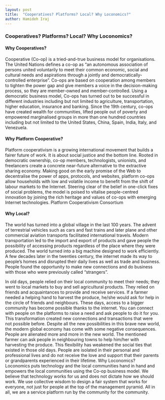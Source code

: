 ```yaml
---
layout: post
title:  "Cooperatives? Platforms? Local? Why Loconomics?"
author: Hamideh Iraj
---
```


### Cooperatives? Platforms? Local? Why Loconomics?

#### Why Cooperatives?
Cooperative (Co-op) is a tried-and-true business model for organisations. The United Nations defines a co-op as “an autonomous association of persons united voluntarily to meet their common economic, social and cultural needs and aspirations through a jointly and democratically-controlled enterprise”. Co-ops are based on cooperation among members to tighten the power gap and give members a voice in the decision-making process, so they are member-owned and member-controlled. Using a democratic business model, Co-ops has turned out to be successful in different industries including but not limited to agriculture, transportation, higher education, insurance and banking. Since the 19th century, co-ops have created wealth for communities, lifted people out of poverty and empowered marginalised groups in more than one hundred countries including but not limited to the United States, China, Spain, India, Italy, and Venezuela.
 
#### Why Platform Cooperative?
Platform cooperativism is a growing international movement that builds a fairer future of work. It is about social justice and the bottom line. Rooted in democratic ownership, co-op members, technologists, unionists, and freelancers create a concrete near-future alternative to the extractive sharing economy.
Making good on the early promise of the Web to decentralise the power of apps, protocols, and websites, platform co-ops allow households with low and volatile income to benefit from the shift of labour markets to the Internet. Steering clear of the belief in one-click fixes of social problems, the model is poised to vitalise people-centred innovation by joining the rich heritage and values of co-ops with emerging Internet technologies. Platform Cooperativism Consortium
 
#### Why Local?
The world has turned into a global village in the last 100 years. The advent of terrestrial vehicles such as cars and fast trains and later plane and other commercial aviation transports facilitated international travels. Modern transportation led to the import and export of products and gave people the possibility of accessing products regardless of the place where they were produced. The world turned into a big machine designed to work efficiently.
A few decades later in the twenties century, the internet made its way to people’s homes and disrupted their daily lives as well as trade and business. People found the opportunity to make new connections and do business with those who were previously called “strangers”.
 
In old days, people relied on their local community to meet their needs; they went to local markets to buy and sell agricultural products. They relied on friends and acquaintances to provide and receive services. If a farmer needed a helping hand to harvest the produce, he/she would ask for help in the circle of friends and neighbours. These days, access to a bigger community has become possible thanks to the internet. You can connect with people on the platforms to raise a need and ask people to do it for you. This transformation created new connections and transactions that were not possible before.
Despite all the new possibilities in this brave new world, the modern global economy has come with some negative consequences. People are alienated more and more in the new world. The mentioned farmer can ask people in neighbouring towns to help him/her with harvesting the produce. This flexibility has weakened the social ties that existed in those old days. People are isolated in their personal and professional lives and do not receive the love and support that their parents or grandparents experienced in their lifetime. 
Why Loconomics?
Loconomics puts technology and the local communities hand in hand and empowers the local communities using the Co-op business model. We believe that technology works for us and does not dictate how we should work. We use collective wisdom to design a fair system that works for everyone, not just for people at the top of the management pyramid. All in all, we are a service platform run by the community for the community.
 

